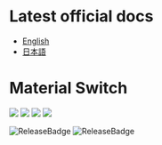 # Latest official docs
- [English](https://docs.unity3d.com/Packages/com.unity.material-switch@latest)
- [日本語](https://docs.unity3d.com/ja/Packages/com.unity.material-switch@latest)

# Material Switch

[![](https://badge-proxy.cds.internal.unity3d.com/9a68c90a-06a0-4728-a775-820084993acb)](https://badges.cds.internal.unity3d.com/packages/com.unity.material-switch/build-info?branch=dev&testWorkflow=package-isolation)
[![](https://badge-proxy.cds.internal.unity3d.com/a28713b4-6604-403c-89b9-b22697beadbc)](https://badges.cds.internal.unity3d.com/packages/com.unity.material-switch/dependencies-info?branch=dev&testWorkflow=updated-dependencies)
[![](https://badge-proxy.cds.internal.unity3d.com/0ae26932-f55f-467f-8327-7279449fa2c2)](https://badges.cds.internal.unity3d.com/packages/com.unity.material-switch/dependants-info)
[![](https://badge-proxy.cds.internal.unity3d.com/87243542-b0f3-4709-9431-be781f7f248f)](https://badges.cds.internal.unity3d.com/packages/com.unity.material-switch/warnings-info?branch=dev)

![ReleaseBadge](https://badge-proxy.cds.internal.unity3d.com/bf4a87d3-3baa-4977-9ccd-f58a315185ab)
![ReleaseBadge](https://badge-proxy.cds.internal.unity3d.com/e54b07c0-f16e-4790-b214-65b7f306bfeb)


